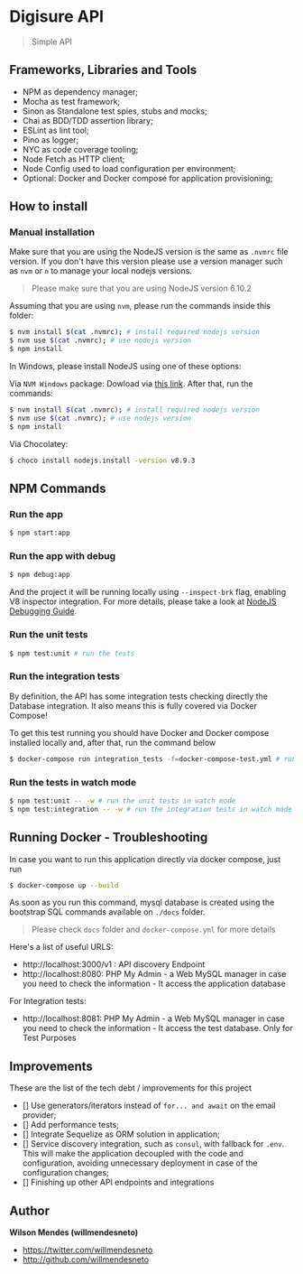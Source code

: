 # Digisure API

> Simple API

## Frameworks, Libraries and Tools

- NPM as dependency manager;
- Mocha as test framework;
- Sinon as Standalone test spies, stubs and mocks;
- Chai as BDD/TDD assertion library;
- ESLint as lint tool;
- Pino as logger;
- NYC as code coverage tooling;
- Node Fetch as HTTP client;
- Node Config used to load configuration per environment;
- Optional: Docker and Docker compose for application provisioning;

## How to install

### Manual installation

Make sure that you are using the NodeJS version is the same as `.nvmrc` file version. If you don't have this version please use a version manager such as `nvm` or `n` to manage your local nodejs versions.

> Please make sure that you are using NodeJS version 6.10.2

Assuming that you are using `nvm`, please run the commands inside this folder:

```bash
$ nvm install $(cat .nvmrc); # install required nodejs version
$ nvm use $(cat .nvmrc); # use nodejs version
$ npm install
```

In Windows, please install NodeJS using one of these options:

Via `NVM Windows` package: Dowload via [this link](https://github.com/coreybutler/nvm-windows). After that, run the commands:

```bash
$ nvm install $(cat .nvmrc); # install required nodejs version
$ nvm use $(cat .nvmrc); # use nodejs version
$ npm install
```

Via Chocolatey:

```bash
$ choco install nodejs.install -version v8.9.3
```

## NPM Commands

### Run the app

```bash
$ npm start:app
```

### Run the app with debug

```bash
$ npm debug:app
```

And the project it will be running locally using `--inspect-brk` flag, enabling V8 inspector integration. For more details, please take a look at [NodeJS Debugging Guide](https://nodejs.org/en/docs/guides/debugging-getting-started/).

### Run the unit tests

```bash
$ npm test:unit # run the tests
```

### Run the integration tests

By definition, the API has some integration tests checking directly the Database integration. It also means this is fully covered via Docker Compose!

To get this test running you should have Docker and Docker compose installed locally and, after that, run the command below

```bash
$ docker-compose run integration_tests -f=docker-compose-test.yml # run the integration tests
```

### Run the tests in watch mode

```bash
$ npm test:unit -- -w # run the unit tests in watch mode
$ npm test:integration -- -w # run the integration tests in watch mode
```

## Running Docker - Troubleshooting

In case you want to run this application directly via docker compose, just run

```bash
$ docker-compose up --build
```

As soon as you run this command, mysql database is created using the bootstrap SQL commands available on `./docs` folder.

> Please check `docs` folder and `docker-compose.yml` for more details

Here's a list of useful URLS:

- http://localhost:3000/v1 : API discovery Endpoint
- http://localhost:8080: PHP My Admin - a Web MySQL manager in case you need to check the information - It access the application database

For Integration tests:

- http://localhost:8081: PHP My Admin - a Web MySQL manager in case you need to check the information - It access the test database. Only for Test Purposes

## Improvements

These are the list of the tech debt / improvements for this project

- [] Use generators/iterators instead of `for... and await` on the email provider;
- [] Add performance tests;
- [] Integrate Sequelize as ORM solution in application;
- [] Service discovery integration, such as `consul`, with fallback for `.env`. This will make the application decoupled with the code and configuration, avoiding unnecessary deployment in case of the configuration changes;
- [] Finishing up other API endpoints and integrations

## Author

**Wilson Mendes (willmendesneto)**

- <https://twitter.com/willmendesneto>
- <http://github.com/willmendesneto>
